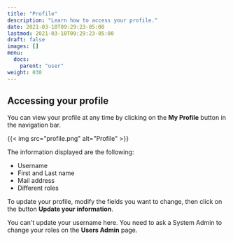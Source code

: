 ```yaml
---
title: "Profile"
description: "Learn how to access your profile."
date: 2021-03-10T09:29:23-05:00
lastmod: 2021-03-10T09:29:23-05:00
draft: false
images: []
menu:
  docs:
    parent: "user"
weight: 030
---
```


## Accessing your profile

You can view your profile at any time by clicking on the **My Profile** button in the navigation bar.

{{< img src="profile.png" alt="Profile" >}}

The information displayed are the following:

- Username
- First and Last name
- Mail address
- Different roles

To update your profile, modify the fields you want to change, then click on the button **Update your information**.

You can't update your username here. You need to ask a System Admin to change your roles on the **Users Admin** page.
